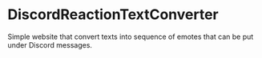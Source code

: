 # DiscordReactionTextConverter
Simple website that convert texts into sequence of emotes that can be put under Discord messages.
